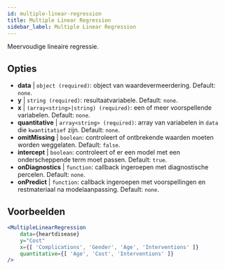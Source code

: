 ```yaml
---
id: multiple-linear-regression
title: Multiple Linear Regression
sidebar_label: Multiple Linear Regression
---
```


Meervoudige lineaire regressie.

## Opties

* __data__ | `object (required)`: object van waardevermeerdering. Default: `none`.
* __y__ | `string (required)`: resultaatvariabele. Default: `none`.
* __x__ | `(array<string>|string) (required)`: een of meer voorspellende variabelen. Default: `none`.
* __quantitative__ | `array<string> (required)`: array van variabelen in `data` die `kwantitatief` zijn. Default: `none`.
* __omitMissing__ | `boolean`: controleert of ontbrekende waarden moeten worden weggelaten. Default: `false`.
* __intercept__ | `boolean`: controleert of er een model met een onderscheppende term moet passen. Default: `true`.
* __onDiagnostics__ | `function`: callback ingeroepen met diagnostische percelen. Default: `none`.
* __onPredict__ | `function`: callback ingeroepen met voorspellingen en restmateriaal na modelaanpassing. Default: `none`.


## Voorbeelden

```jsx live
<MultipleLinearRegression 
    data={heartdisease} 
    y="Cost"
    x={[ 'Complications', 'Gender', 'Age', 'Interventions' ]}
    quantitative={[ 'Age', 'Cost', 'Interventions' ]}
/>
```

